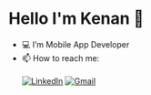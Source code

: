 # Hello I'm Kenan 👋    
- 💻 I’m Mobile App Developer
- 📫 How to reach me: <br /><br />
[![LinkedIn](https://img.shields.io/badge/LinkedIn-0077B5?style=for-the-badge&logo=linkedin&logoColor=white
)](https://www.linkedin.com/in/kenan-abbaszade-161832194/)  [![Gmail](https://img.shields.io/badge/Gmail-D14836?style=for-the-badge&logo=gmail&logoColor=white)](kananabbaszadex@gmail.com)<br/>
